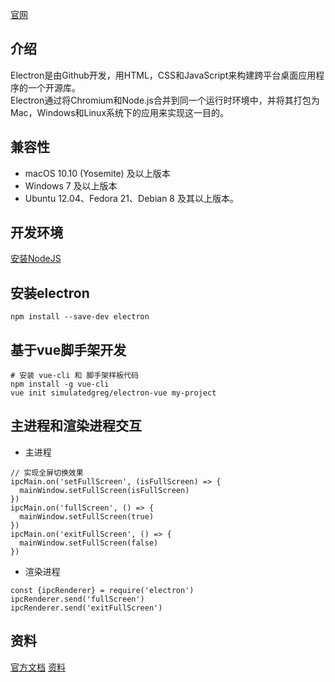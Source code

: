 [官网](https://electronjs.org/ "electron官网")

## 介绍
Electron是由Github开发，用HTML，CSS和JavaScript来构建跨平台桌面应用程序的一个开源库。<br/>
Electron通过将Chromium和Node.js合并到同一个运行时环境中，并将其打包为Mac，Windows和Linux系统下的应用来实现这一目的。

## 兼容性
+ macOS 10.10 (Yosemite) 及以上版本
+ Windows 7 及以上版本
+ Ubuntu 12.04、Fedora 21、Debian 8 及其以上版本。

## 开发环境
[安装NodeJS](https://nodejs.org/en/download/, "node官网")

## 安装electron
```
npm install --save-dev electron
```

## 基于vue脚手架开发
```
# 安装 vue-cli 和 脚手架样板代码
npm install -g vue-cli
vue init simulatedgreg/electron-vue my-project
```

## 主进程和渲染进程交互
+ 主进程
```
// 实现全屏切换效果
ipcMain.on('setFullScreen', (isFullScreen) => {
  mainWindow.setFullScreen(isFullScreen)
})
ipcMain.on('fullScreen', () => {
  mainWindow.setFullScreen(true)
})
ipcMain.on('exitFullScreen', () => {
  mainWindow.setFullScreen(false)
})
```
+ 渲染进程
```
const {ipcRenderer} = require('electron')
ipcRenderer.send('fullScreen')
ipcRenderer.send('exitFullScreen')
```

## 资料
[官方文档](https://electronjs.org/docs, "官方文档")
[资料](https://simulatedgreg.gitbooks.io/electron-vue/content/cn/savingreading-local-files.html, "资料")